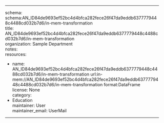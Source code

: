 


---  
schema: schema:AN_ID84de9693ef52bc4d4bfca282fece26f47da9eddb6377779448c4488cd032b7d6/in-mem-transformation  
title: AN_ID84de9693ef52bc4d4bfca282fece26f47da9eddb6377779448c4488cd032b7d6/in-mem-transformation  
organization: Sample Department  
notes:   
resources:  
- name: AN_ID84de9693ef52bc4d4bfca282fece26f47da9eddb6377779448c4488cd032b7d6/in-mem-transformation 
 url:in-mem://AN_ID84de9693ef52bc4d4bfca282fece26f47da9eddb6377779448c4488cd032b7d6/in-mem-transformation 
 format:DataFrame  
license: None  
category:
 - Education  
maintainer: User  
maintainer_email: UserMail  
---